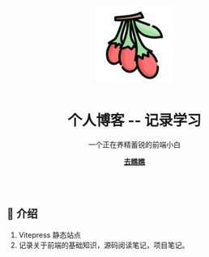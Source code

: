<div align="center" style="margin:50px">
    <img src='/images/枸杞.svg' width="150">
</div>

<h1 align="center">
个人博客 -- 记录学习
</h1>

<p align="center">
    一个正在养精蓄锐的前端小白
</p>

<p align="center">
<a href="https://feifei128.github.io/blog-fifi/"><b>去瞧瞧</b></a>
</p>

<br>
<br>

## 📖 介绍

1. Vitepress 静态站点
2. 记录关于前端的基础知识，源码阅读笔记，项目笔记。
